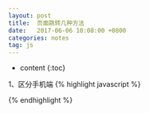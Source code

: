 ```yaml
---
layout: post
title:  页面跳转几种方法
date:   2017-06-06 10:08:00 +0800
categories: notes
tag: js
---
```


* content
{:toc}


1、区分手机端
{% highlight javascript %}
<script type="text/javascript">
if( /Android|webOS|iPhone|iPad|iPod|BlackBerry|IEMobile|Opera Mini/i.test(navigator.userAgent) ) {
window.location.href=""; 
}
</script>

{% endhighlight %}